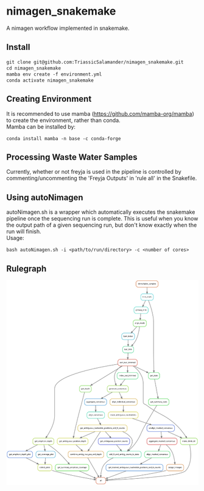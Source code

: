 # nimagen_snakemake
A nimagen workflow implemented in snakemake.

## Install
```
git clone git@github.com:TriassicSalamander/nimagen_snakemake.git
cd nimagen_snakemake
mamba env create -f environment.yml
conda activate nimagen_snakemake
```

## Creating Environment
It is recommended to use mamba (https://github.com/mamba-org/mamba) to create the environment, rather than conda.<br/>
Mamba can be installed by:
```
conda install mamba -n base -c conda-forge
```

## Processing Waste Water Samples
Currently, whether or not freyja is used in the pipeline is controlled by commenting/uncommenting the 'Freyja Outputs' in 'rule all' in the Snakefile. <br/>


## Using autoNimagen
autoNimagen.sh is a wrapper which automatically executes the snakemake pipeline once the sequencing run is complete.
This is useful when you know the output path of a given sequencing run, but don't know exactly when the run will finish.<br/>
Usage:
```
bash autoNimagen.sh -i <path/to/run/directory> -c <number of cores>
```


## Rulegraph
![Alt text](documentation/rulegraph.svg "Rulegraph")
